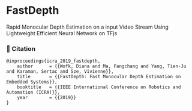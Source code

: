 # FastDepth

Rapid Monocular Depth Estimation on a input Video Stream Using Lightweight Efficient Neural Network on TFjs

### 📄 Citation

```
@inproceedings{icra_2019_fastdepth,
	author      = {{Wofk, Diana and Ma, Fangchang and Yang, Tien-Ju and Karaman, Sertac and Sze, Vivienne}},
	title       = {{FastDepth: Fast Monocular Depth Estimation on Embedded Systems}},
	booktitle   = {{IEEE International Conference on Robotics and Automation (ICRA)}},
	year        = {{2019}}
}
```
